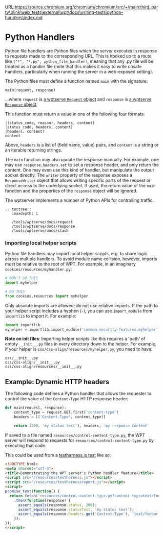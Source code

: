 URL:https://source.chromium.org/chromium/chromium/src/+/main:third_party\blink\web_tests\external\wpt\docs\writing-tests\python-handlers\index.md
# Python Handlers

Python file handlers are Python files which the server executes in response to
requests made to the corresponding URL. This is hooked up to a route like
`("*", "*.py", python_file_handler)`, meaning that any .py file will be
treated as a handler file (note that this makes it easy to write unsafe
handlers, particularly when running the server in a web-exposed setting).

The Python files must define a function named `main` with the signature:

    main(request, response)

...where `request` is [a wptserve `Request`
object](/tools/wptserve/docs/request) and `response` is [a wptserve `Response`
object](/tools/wptserve/docs/response).

This function must return a value in one of the following four formats:

    ((status_code, reason), headers, content)
    (status_code, headers, content)
    (headers, content)
    content

Above, `headers` is a list of (field name, value) pairs, and `content` is a
string or an iterable returning strings.

The `main` function may also update the response manually. For example, one may
use `response.headers.set` to set a response header, and only return the
content. One may even use this kind of handler, but manipulate the output
socket directly. The `writer` property of the response exposes a
`ResponseWriter` object that allows writing specific parts of the request or
direct access to the underlying socket. If used, the return value of the
`main` function and the properties of the `response` object will be ignored.

The wptserver implements a number of Python APIs for controlling traffic.

```eval_rst
.. toctree::
   :maxdepth: 1

   /tools/wptserve/docs/request
   /tools/wptserve/docs/response
   /tools/wptserve/docs/stash
```

### Importing local helper scripts

Python file handlers may import local helper scripts, e.g. to share logic
across multiple handlers. To avoid module name collision, however, imports must
be relative to the root of WPT. For example, in an imaginary
`cookies/resources/myhandler.py`:

```python
# DON'T DO THIS
import myhelper

# DO THIS
from cookies.resources import myhelper
```

Only absolute imports are allowed; do not use relative imports. If the path to
your helper script includes a hyphen (`-`), you can use `import_module` from
`importlib` to import it. For example:

```python
import importlib
myhelper = importlib.import_module('common.security-features.myhelper')
```

**Note on __init__ files**: Importing helper scripts like this
requires a 'path' of empty `__init__.py` files in every directory down
to the helper. For example, if your helper is
`css/css-align/resources/myhelper.py`, you need to have:

```
css/__init__.py
css/css-align/__init__.py
css/css-align/resources/__init__.py
```

## Example: Dynamic HTTP headers

The following code defines a Python handler that allows the requester to
control the value of the `Content-Type` HTTP response header:

```python
def main(request, response):
    content_type = request.GET.first('content-type')
    headers = [('Content-Type', content_type)]

    return (200, 'my status text'), headers, 'my response content'
```

If saved to a file named `resources/control-content-type.py`, the WPT server
will respond to requests for `resources/control-content-type.py` by executing
that code.

This could be used from a [testharness.js test](../testharness) like so:

```html
<!DOCTYPE html>
<meta charset="utf-8">
<title>Demonstrating the WPT server's Python handler feature</title>
<script src="/resources/testharness.js"></script>
<script src="/resources/testharnessreport.js"></script>
<script>
promise_test(function() {
  return fetch('resources/control-content-type.py?content-type=text/foobar')
    .then(function(response) {
      assert_equals(response.status, 200);
      assert_equals(response.statusText, 'my status text');
      assert_equals(response.headers.get('Content-Type'), 'text/foobar');
    });
});
</script>
```
